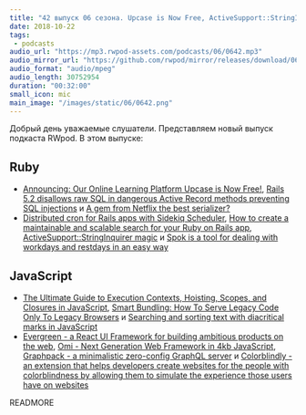 ```yaml
---
title: "42 выпуск 06 сезона. Upcase is Now Free, ActiveSupport::StringInquirer magic, Spok, Evergreen, Omi, Colorblindly и прочее"
date: 2018-10-22
tags:
 - podcasts
audio_url: "https://mp3.rwpod-assets.com/podcasts/06/0642.mp3"
audio_mirror_url: "https://github.com/rwpod/mirror/releases/download/06.42/0642.mp3"
audio_format: "audio/mpeg"
audio_length: 30752954
duration: "00:32:00"
small_icon: mic
main_image: "/images/static/06/0642.png"
---
```


Добрый день уважаемые слушатели. Представляем новый выпуск подкаста RWpod. В этом выпуске:

## Ruby

 - [Announcing: Our Online Learning Platform Upcase is Now Free!](https://robots.thoughtbot.com/announcing-upcase-is-free), [Rails 5.2 disallows raw SQL in dangerous Active Record methods preventing SQL injections](https://blog.bigbinary.com/2018/10/16/rails-5-2-disallows-raw-sql-in-active-record.html) и [A gem from Netflix the best serializer?](https://driggl.com/blog/a/from-activemodel-serializers-to-fast-jsonapi)
 - [Distributed cron for Rails apps with Sidekiq Scheduler](https://godaddy.github.io/2018/10/15/distributed-cron-for-rails-apps-with-sidekiq-scheduler/), [How to create a maintainable and scalable search for your Ruby on Rails app](https://www.cookieshq.co.uk/posts/how-to-create-a-maintainable-and-scalable-search-for-your-ruby-on-rails-app), [ActiveSupport::StringInquirer magic](https://frontdeveloper.pl/2018/10/activesupport-stringinquirer-magic/) и [Spok is a tool for dealing with workdays and restdays in an easy way](https://github.com/magnetis/spok)

## JavaScript

 - [The Ultimate Guide to Execution Contexts, Hoisting, Scopes, and Closures in JavaScript](https://tylermcginnis.com/ultimate-guide-to-execution-contexts-hoisting-scopes-and-closures-in-javascript/), [Smart Bundling: How To Serve Legacy Code Only To Legacy Browsers](https://www.smashingmagazine.com/2018/10/smart-bundling-legacy-code-browsers/) и [Searching and sorting text with diacritical marks in JavaScript](https://thread.engineering/2018-08-29-searching-and-sorting-text-with-diacritical-marks-in-javascript/)
 - [Evergreen - a React UI Framework for building ambitious products on the web](https://evergreen.segment.com/), [Omi - Next Generation Web Framework in 4kb JavaScript](https://github.com/Tencent/omi), [Graphpack - a minimalistic zero-config GraphQL server](https://github.com/glennreyes/graphpack) и [Colorblindly - an extension that helps developers create websites for the people with colorblindness by allowing them to simulate the experience those users have on websites](https://github.com/oftheheadland/Colorblindly)

READMORE
